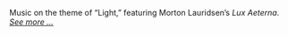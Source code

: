 Music on the theme of &ldquo;Light,&rdquo; featuring Morton Lauridsen&rsquo;s _Lux Aeterna_. <a href="light">_See more ..._</a>
